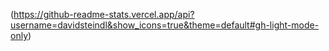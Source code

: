 (https://github-readme-stats.vercel.app/api?username=davidsteindl&show_icons=true&theme=default#gh-light-mode-only)
